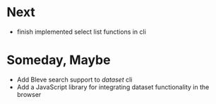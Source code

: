 
# Next

+ finish implemented select list functions in cli

# Someday, Maybe

+ Add Bleve search support to *dataset* cli
+ Add a JavaScript library for integrating dataset functionality in the browser
